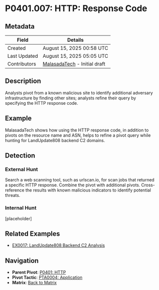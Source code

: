# P0401.007: HTTP: Response Code 

## Metadata
| Field          | Details                                      |
|----------------|----------------------------------------------|
| Created        | August 15, 2025 00:58 UTC                    |
| Last Updated   | August 15, 2025 05:05 UTC                    |
| Contributors   | [MalasadaTech](../contributors.md#malasadatech) - Initial draft |

## Description
Analysts pivot from a known malicious site to identify additional adversary infrastructure by finding other sites; analysts refine their query by specifying the HTTP response code.

## Example

MalasadaTech shows how using the HTTP response code, in addition to pivots on the resource name and ASN, helps to refine a pivot query while hunting for LandUpdate808 backend C2 domains.

## Detection

### External Hunt
Search a web scanning tool, such as urlscan.io, for scan jobs that returned a specific HTTP response. Combine the pivot with additional pivots. Cross-reference the results with known malicious indicators to identify potential threats.

### Internal Hunt
[placeholder]

## Related Examples
- [EX0017: LandUpdate808 Backend C2 Analysis](../examples/EX0017.md)

## Navigation
- **Parent Pivot**: [P0401: HTTP](P0401.md)
- **Pivot Tactic**: [PTA0004: Application](../pivot-tactics/PTA0004/main.md)
- **Matrix**: [Back to Matrix](../matrix.md)
